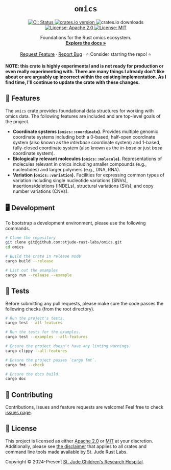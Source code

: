 <p align="center">
  <h1 align="center">
   <code>omics</code>
  </h1>

  <p align="center">
    <a href="https://github.com/stjude-rust-labs/omics/actions/workflows/CI.yml" target="_blank">
      <img alt="CI: Status" src="https://github.com/stjude-rust-labs/omics/actions/workflows/CI.yml/badge.svg" />
    </a>
    <a href="https://crates.io/crates/omics" target="_blank">
      <img alt="crates.io version" src="https://img.shields.io/crates/v/omics">
    </a>
    <img alt="crates.io downloads" src="https://img.shields.io/crates/d/omics">
    <a href="https://github.com/stjude-rust-labs/omics/blob/main/LICENSE-APACHE" target="_blank">
      <img alt="License: Apache 2.0" src="https://img.shields.io/badge/license-Apache 2.0-blue.svg" />
    </a>
    <a href="https://github.com/stjude-rust-labs/omics/blob/main/LICENSE-MIT" target="_blank">
      <img alt="License: MIT" src="https://img.shields.io/badge/license-MIT-blue.svg" />
    </a>
  </p>

  <p align="center">
    Foundations for the Rust omics ecosystem.
    <br />
    <a href="https://docs.rs/omics"><strong>Explore the docs »</strong></a>
    <br />
    <br />
    <a href="https://github.com/stjude-rust-labs/omics/issues/new?assignees=&title=Descriptive%20Title&labels=enhancement">Request Feature</a>
    ·
    <a href="https://github.com/stjude-rust-labs/omics/issues/new?assignees=&title=Descriptive%20Title&labels=bug">Report Bug</a>
    ·
    ⭐ Consider starring the repo! ⭐
    <br />
  </p>
</p>

**NOTE: this crate is highly experimental and is not ready for production or even really 
experimenting with. There are many things I already don't like about or are arguably
up incorrect within the existing implementation. As I find time, I'll continue to update
the crate with these changes.**

## 🎨 Features

The `omics` crate provides foundational data structures for working with omics data. The
following features are included and are top-level goals of the project.

- **Coordinate systems (`omics::coordinate`)**. Provides multiple genomic coordinate
  systems including both a 0-based, half-open coordinate system (also known as the
  _interbase_ coordinate system) and 1-based, fully-closed coordinate system (also known
  as the _in-base_ or just _base_ coordinate system).
- **Biologically relevant molecules (`omics::molecule`).** Representations of molecules
  relevant in omics including smaller compounds (e.g., nucleotides) and larger
  polymers (e.g., DNA, RNA).
- **Variation (`omics::variation`).** Facilities for expressing common types of
  variation including single nucleotide variations (SNVs), insertions/deletions
  (INDELs), structural variations (SVs), and copy number variations (CNVs).

## 🖥️ Development

To bootstrap a development environment, please use the following commands.

```bash
# Clone the repository
git clone git@github.com:stjude-rust-labs/omics.git
cd omics

# Build the crate in release mode
cargo build --release

# List out the examples
cargo run --release --example
```

## 🚧️ Tests

Before submitting any pull requests, please make sure the code passes the following checks (from the
root directory).

```bash
# Run the project's tests.
cargo test --all-features

# Run the tests for the examples.
cargo test --examples --all-features

# Ensure the project doesn't have any linting warnings.
cargo clippy --all-features

# Ensure the project passes `cargo fmt`.
cargo fmt --check

# Ensure the docs build.
cargo doc
```

## 🤝 Contributing

Contributions, issues and feature requests are welcome! Feel free to check [issues
page](https://github.com/stjude-rust-labs/omics/issues).

## 📝 License

This project is licensed as either [Apache 2.0][license-apache] or
[MIT][license-mit] at your discretion. Additionally, please see [the
disclaimer](https://github.com/stjude-rust-labs#disclaimer) that applies to all
crates and command line tools made available by St. Jude Rust Labs.

Copyright © 2024-Present [St. Jude Children's Research Hospital](https://github.com/stjude).

[license-apache]: https://github.com/stjude-rust-labs/omics/blob/main/LICENSE-APACHE
[license-mit]: https://github.com/stjude-rust-labs/omics/blob/main/LICENSE-MIT
